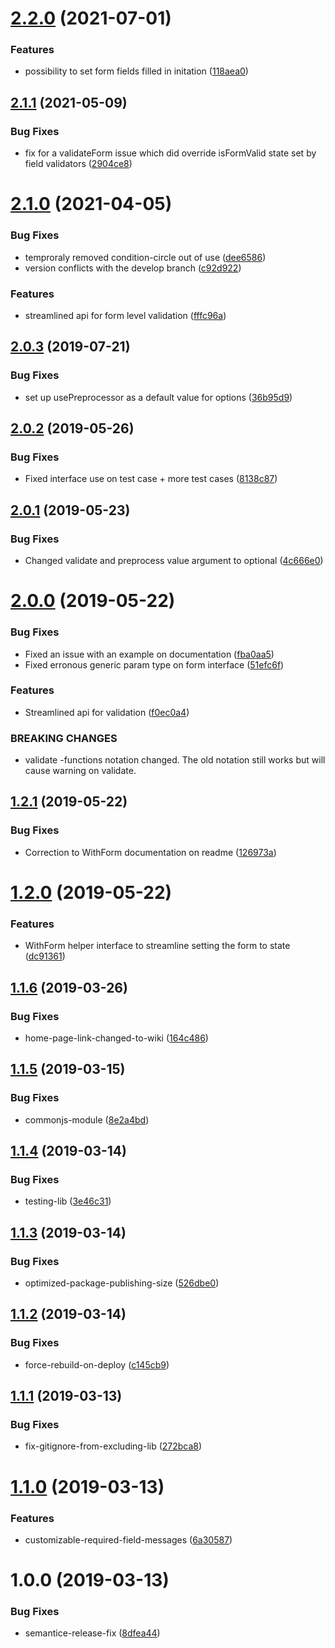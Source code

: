 # [2.2.0](https://github.com/mindhivefi/ts-form-validation/compare/v2.1.1...v2.2.0) (2021-07-01)


### Features

* possibility to set form fields filled in initation ([118aea0](https://github.com/mindhivefi/ts-form-validation/commit/118aea036624255375878bc17f35e62842aaf68f))

## [2.1.1](https://github.com/mindhivefi/ts-form-validation/compare/v2.1.0...v2.1.1) (2021-05-09)


### Bug Fixes

* fix for a validateForm issue which did override  isFormValid state set by field validators ([2904ce8](https://github.com/mindhivefi/ts-form-validation/commit/2904ce81dc25614d2bbf9bba700bc7118d08c1eb))

# [2.1.0](https://github.com/mindhivefi/ts-form-validation/compare/v2.0.3...v2.1.0) (2021-04-05)


### Bug Fixes

* temproraly removed condition-circle out of use ([dee6586](https://github.com/mindhivefi/ts-form-validation/commit/dee6586e7a187e2c8b2f4a283923bccdc064e08a))
* version conflicts with the develop branch ([c92d922](https://github.com/mindhivefi/ts-form-validation/commit/c92d922153c23365c019e05f5046d9cfeddac5d7))


### Features

* streamlined api for form level validation ([fffc96a](https://github.com/mindhivefi/ts-form-validation/commit/fffc96a2017b58c98a8c0d1dadd1d634d54629c2))

## [2.0.3](https://github.com/mindhivefi/ts-form-validation/compare/v2.0.2...v2.0.3) (2019-07-21)


### Bug Fixes

* set up usePreprocessor as a default value for options ([36b95d9](https://github.com/mindhivefi/ts-form-validation/commit/36b95d9))

## [2.0.2](https://github.com/mindhivefi/ts-form-validation/compare/v2.0.1...v2.0.2) (2019-05-26)


### Bug Fixes

* Fixed interface use on test case + more test cases ([8138c87](https://github.com/mindhivefi/ts-form-validation/commit/8138c87))

## [2.0.1](https://github.com/mindhivefi/ts-form-validation/compare/v2.0.0...v2.0.1) (2019-05-23)


### Bug Fixes

* Changed validate and preprocess value argument to optional ([4c666e0](https://github.com/mindhivefi/ts-form-validation/commit/4c666e0))

# [2.0.0](https://github.com/mindhivefi/ts-form-validation/compare/v1.2.1...v2.0.0) (2019-05-22)


### Bug Fixes

* Fixed an issue with an example on documentation ([fba0aa5](https://github.com/mindhivefi/ts-form-validation/commit/fba0aa5))
* Fixed erronous generic param type on form interface ([51efc6f](https://github.com/mindhivefi/ts-form-validation/commit/51efc6f))


### Features

* Streamlined api for validation ([f0ec0a4](https://github.com/mindhivefi/ts-form-validation/commit/f0ec0a4))


### BREAKING CHANGES

* validate -functions notation changed. The old notation still works but will cause
warning on validate.

## [1.2.1](https://github.com/mindhivefi/ts-form-validation/compare/v1.2.0...v1.2.1) (2019-05-22)


### Bug Fixes

* Correction to WithForm documentation on readme ([126973a](https://github.com/mindhivefi/ts-form-validation/commit/126973a))

# [1.2.0](https://github.com/mindhivefi/ts-form-validation/compare/v1.1.6...v1.2.0) (2019-05-22)


### Features

* WithForm helper interface to streamline setting the form to state ([dc91361](https://github.com/mindhivefi/ts-form-validation/commit/dc91361))

## [1.1.6](https://github.com/mindhivefi/ts-form-validation/compare/v1.1.5...v1.1.6) (2019-03-26)


### Bug Fixes

* home-page-link-changed-to-wiki ([164c486](https://github.com/mindhivefi/ts-form-validation/commit/164c486))

## [1.1.5](https://github.com/mindhivefi/ts-form-validation/compare/v1.1.4...v1.1.5) (2019-03-15)


### Bug Fixes

* commonjs-module ([8e2a4bd](https://github.com/mindhivefi/ts-form-validation/commit/8e2a4bd))

## [1.1.4](https://github.com/mindhivefi/ts-form-validation/compare/v1.1.3...v1.1.4) (2019-03-14)


### Bug Fixes

* testing-lib ([3e46c31](https://github.com/mindhivefi/ts-form-validation/commit/3e46c31))

## [1.1.3](https://github.com/mindhivefi/ts-form-validation/compare/v1.1.2...v1.1.3) (2019-03-14)


### Bug Fixes

* optimized-package-publishing-size ([526dbe0](https://github.com/mindhivefi/ts-form-validation/commit/526dbe0))

## [1.1.2](https://github.com/mindhivefi/ts-form-validation/compare/v1.1.1...v1.1.2) (2019-03-14)


### Bug Fixes

* force-rebuild-on-deploy ([c145cb9](https://github.com/mindhivefi/ts-form-validation/commit/c145cb9))

## [1.1.1](https://github.com/mindhivefi/ts-form-validation/compare/v1.1.0...v1.1.1) (2019-03-13)


### Bug Fixes

* fix-gitignore-from-excluding-lib ([272bca8](https://github.com/mindhivefi/ts-form-validation/commit/272bca8))

# [1.1.0](https://github.com/mindhivefi/ts-form-validation/compare/v1.0.0...v1.1.0) (2019-03-13)


### Features

* customizable-required-field-messages ([6a30587](https://github.com/mindhivefi/ts-form-validation/commit/6a30587))

# 1.0.0 (2019-03-13)


### Bug Fixes

* semantice-release-fix ([8dfea44](https://github.com/mindhivefi/ts-form-validation/commit/8dfea44))

